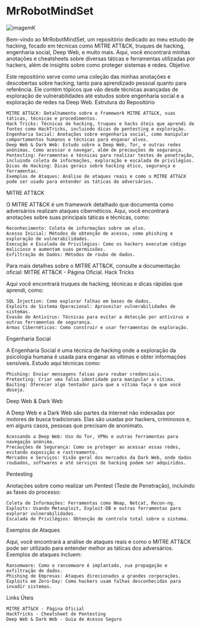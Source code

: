 # MrRobotMindSet
![imagemK](https://www.popsci.com/wp-content/uploads/2019/03/18/S3DRMZUTOSHIE55O5I62C2NVGE.jpg?quality=85&w=2560)

Bem-vindo ao MrRobotMindSet, um repositório dedicado ao meu estudo de hacking, focado em técnicas como MITRE ATT&CK, truques de hacking, engenharia social, Deep Web, e muito mais. Aqui, você encontrará minhas anotações e cheatsheets sobre diversas táticas e ferramentas utilizadas por hackers, além de insights sobre como proteger sistemas e redes.
Objetivo

Este repositório serve como uma coleção das minhas anotações e descobertas sobre hacking, tanto para aprendizado pessoal quanto para referência. Ele contém tópicos que vão desde técnicas avançadas de exploração de vulnerabilidades até estudos sobre engenharia social e a exploração de redes na Deep Web.
Estrutura do Repositório

    MITRE ATT&CK: Detalhamento sobre o framework MITRE ATT&CK, suas táticas, técnicas e procedimentos.
    Hack Tricks: Técnicas de hacking, truques e hacks úteis que aprendi de fontes como HackTricks, incluindo dicas de pentesting e exploração.
    Engenharia Social: Anotações sobre engenharia social, como manipular comportamentos humanos e técnicas para enganar alvos.
    Deep Web & Dark Web: Estudo sobre a Deep Web, Tor, e outras redes anônimas. Como acessar e navegar, além de precauções de segurança.
    Pentesting: Ferramentas e técnicas para realizar testes de penetração, incluindo coleta de informações, exploração e escalada de privilégios.
    Dicas de Hacking: Dicas gerais sobre hacking ético, segurança e ferramentas.
    Exemplos de Ataques: Análise de ataques reais e como o MITRE ATT&CK pode ser usado para entender as táticas de adversários.

MITRE ATT&CK

O MITRE ATT&CK é um framework detalhado que documenta como adversários realizam ataques cibernéticos. Aqui, você encontrará anotações sobre suas principais táticas e técnicas, como:

    Reconhecimento: Coleta de informações sobre um alvo.
    Acesso Inicial: Métodos de obtenção de acesso, como phishing e exploração de vulnerabilidades.
    Execução e Escalada de Privilégios: Como os hackers executam código malicioso e aumentam suas permissões.
    Exfiltração de Dados: Métodos de roubo de dados.

Para mais detalhes sobre o MITRE ATT&CK, consulte a documentação oficial: MITRE ATT&CK - Página Oficial.
Hack Tricks

Aqui você encontrará truques de hacking, técnicas e dicas rápidas que aprendi, como:

    SQL Injection: Como explorar falhas em bases de dados.
    Exploits de Sistema Operacional: Aproveitar vulnerabilidades de sistemas.
    Evasão de Antivírus: Técnicas para evitar a detecção por antivírus e outras ferramentas de segurança.
    Armas Cibernéticas: Como construir e usar ferramentas de exploração.

Engenharia Social

A Engenharia Social é uma técnica de hacking onde a exploração da psicologia humana é usada para enganar as vítimas e obter informações sensíveis. Estudo aqui técnicas como:

    Phishing: Enviar mensagens falsas para roubar credenciais.
    Pretexting: Criar uma falsa identidade para manipular a vítima.
    Baiting: Oferecer algo tentador para que a vítima faça o que você deseja.

Deep Web & Dark Web

A Deep Web e a Dark Web são partes da internet não indexadas por motores de busca tradicionais. Elas são usadas por hackers, criminosos e, em alguns casos, pessoas que precisam de anonimato.

    Acessando a Deep Web: Uso do Tor, VPNs e outras ferramentas para navegação anônima.
    Precauções de Segurança: Como se proteger ao acessar essas redes, evitando exposição e rastreamento.
    Mercados e Serviços: Visão geral dos mercados da Dark Web, onde dados roubados, softwares e até serviços de hacking podem ser adquiridos.

Pentesting

Anotações sobre como realizar um Pentest (Teste de Penetração), incluindo as fases do processo:

    Coleta de Informações: Ferramentas como Nmap, Netcat, Recon-ng.
    Exploits: Usando Metasploit, Exploit-DB e outras ferramentas para explorar vulnerabilidades.
    Escalada de Privilégios: Obtenção de controle total sobre o sistema.

Exemplos de Ataques

Aqui, você encontrará a análise de ataques reais e como o MITRE ATT&CK pode ser utilizado para entender melhor as táticas dos adversários. Exemplos de ataques incluem:

    Ransomware: Como o ransomware é implantado, sua propagação e exfiltração de dados.
    Phishing de Empresas: Ataques direcionados a grandes corporações.
    Exploits em Zero-Day: Como hackers usam falhas desconhecidas para invadir sistemas.

Links Úteis

    MITRE ATT&CK - Página Oficial
    HackTricks - Cheatsheet de Pentesting
    Deep Web & Dark Web - Guia de Acesso Seguro
